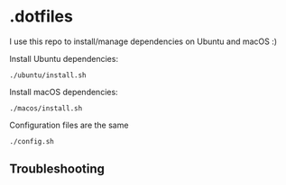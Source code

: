 # .dotfiles

I use this repo to install/manage dependencies on Ubuntu and macOS :)

Install Ubuntu dependencies:

```
./ubuntu/install.sh
```

Install macOS dependencies:

```
./macos/install.sh
```

Configuration files are the same

```
./config.sh
```

## Troubleshooting


